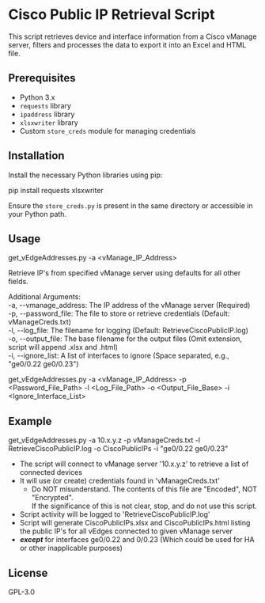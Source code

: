 # Cisco Public IP Retrieval Script

This script retrieves device and interface information from a Cisco vManage server, filters and processes the data to export it into an Excel and HTML file.

## Prerequisites

- Python 3.x
- `requests` library
- `ipaddress` library
- `xlsxwriter` library
- Custom `store_creds` module for managing credentials

## Installation

Install the necessary Python libraries using pip:  

pip install requests xlsxwriter  

Ensure the `store_creds.py` is present in the same directory or accessible in your Python path.

## Usage
get_vEdgeAddresses.py -a <vManage_IP_Address>  

Retrieve IP's from specified vManage server using defaults for all other fields. 
  
Additional Arguments:    
-a, --vmanage_address: The IP address of the vManage server (Required)    
-p, --password_file: The file to store or retrieve credentials (Default: vManageCreds.txt)    
-l, --log_file: The filename for logging (Default: RetrieveCiscoPublicIP.log)  
-o, --output_file: The base filename for the output files (Omit extension, script will append .xlsx and .html)    
-i, --ignore_list: A list of interfaces to ignore (Space separated, e.g., "ge0/0.22 ge0/0.23")  
  
get_vEdgeAddresses.py -a <vManage_IP_Address> -p <Password_File_Path> -l <Log_File_Path> -o <Output_File_Base> -i <Ignore_Interface_List>  
  
## Example

get_vEdgeAddresses.py -a 10.x.y.z -p vManageCreds.txt -l RetrieveCiscoPublicIP.log -o CiscoPublicIPs -i "ge0/0.22 ge0/0.23"

* The script will connect to vManage server '10.x.y.z' to retrieve a list of connected devices
* It will use (or create) credentials found in 'vManageCreds.txt'
  * Do NOT misunderstand. The contents of this file are "Encoded", NOT "Encrypted".   
    If the significance of this is not clear, stop, and do not use this script.
* Script activity will be logged to 'RetrieveCiscoPublicIP.log'
* Script will generate CiscoPublicIPs.xlsx and CiscoPublicIPs.html listing the public IP's for all vEdges connected to given vManage server
* ***except*** for interfaces ge0/0.22 and 0/0.23 (Which could be used for HA or other inapplicable purposes) 

## License

GPL-3.0